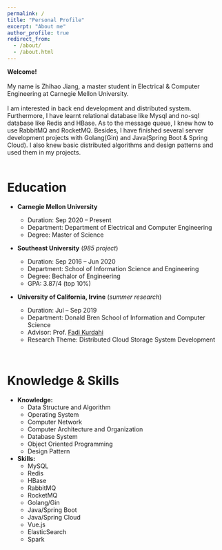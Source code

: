 ```yaml
---
permalink: /
title: "Personal Profile"
excerpt: "About me"
author_profile: true
redirect_from: 
  - /about/
  - /about.html
---
```

**Welcome!**
<br/>
<br/>
My name is Zhihao Jiang, a master student in Electrical & Computer Engineering at Carnegie Mellon University. 
<br/>
<br/>
I am interested in back end development and distributed system. Furthermore, I have learnt relational database like Mysql and no-sql database like Redis and HBase. As to the message queue, I knew how to use RabbitMQ and RocketMQ. Besides, I have finished several server development projects with Golang(Gin) and Java(Spring Boot & Spring Cloud). I also knew basic distributed algorithms and design patterns and used them in my projects.
<br/> 
<br/> 

Education
======
* **Carnegie Mellon University**
	* Duration: Sep 2020 – Present
	* Department: Department of Electrical and Computer Engineering
	* Degree: Master of Science

* **Southeast University** (<i>985 project</i>)
	* Duration: Sep 2016 – Jun 2020
	* Department: School of Information Science and Engineering
	* Degree: Bechalor of Engineering
	* GPA: 3.87/4 (top 10%)

* **University of California, Irvine** (<i>summer research</i>)
	* Duration: Jul – Sep 2019
	* Department: Donald Bren School of Information and Computer Science
	* Advisor: Prof. [Fadi Kurdahi](https://engineering.uci.edu/users/fadi-kurdahi)
	* Research Theme: Distributed Cloud Storage System Development

<br/>

Knowledge & Skills
======
* **Knowledge:**
	* Data Structure and Algorithm
	* Operating System
	* Computer Network
	* Computer Architecture and Organization
	* Database System
	* Object Oriented Programming
	* Design Pattern
* **Skills:**
	* MySQL
	* Redis
	* HBase
	* RabbitMQ
	* RocketMQ
	* Golang/Gin
	* Java/Spring Boot
	* Java/Spring Cloud
	* Vue.js
	* ElasticSearch
	* Spark
